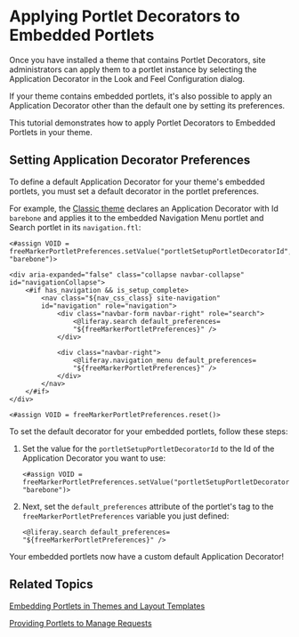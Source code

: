 # Applying Portlet Decorators to Embedded Portlets [](id=applying-portlet-decorators-to-embedded-portlets)

Once you have installed a theme that contains Portlet Decorators, site
administrators can apply them to a portlet instance by selecting the
Application Decorator in the Look and Feel Configuration dialog.

If your theme contains embedded portlets, it's also possible to apply an
Application Decorator other than the default one by setting its preferences.

This tutorial demonstrates how to apply Portlet Decorators to Embedded Portlets
in your theme.

## Setting Application Decorator Preferences [](id=setting-portlet-decorator-preferences)

To define a default Application Decorator for your theme's embedded portlets,
you must set a default decorator in the portlet preferences.

For example, the [Classic theme](https://github.com/liferay/liferay-portal/blob/7.0.x/modules/apps/foundation/frontend-theme/frontend-theme-classic/src/templates/navigation.ftl)
declares an Application Decorator with Id `barebone` and applies it to the
embedded Navigation Menu portlet and Search portlet in its
`navigation.ftl`:

    <#assign VOID =
    freeMarkerPortletPreferences.setValue("portletSetupPortletDecoratorId",
    "barebone")>

    <div aria-expanded="false" class="collapse navbar-collapse"
    id="navigationCollapse">
	    <#if has_navigation && is_setup_complete>
		    <nav class="${nav_css_class} site-navigation"
		    id="navigation" role="navigation">
			    <div class="navbar-form navbar-right" role="search">
				    <@liferay.search default_preferences=
				    "${freeMarkerPortletPreferences}" />
			    </div>

			    <div class="navbar-right">
				    <@liferay.navigation_menu default_preferences=
				    "${freeMarkerPortletPreferences}" />
			    </div>
		    </nav>
	    </#if>
    </div>

    <#assign VOID = freeMarkerPortletPreferences.reset()>

To set the default decorator for your embedded portlets, follow these steps:

1.  Set the value for the `portletSetupPortletDecoratorId` to the Id of the
    Application Decorator you want to use:

        <#assign VOID =
        freeMarkerPortletPreferences.setValue("portletSetupPortletDecoratorId",
        "barebone")>

2.  Next, set the `default_preferences` attribute of the portlet's tag to
    the `freeMarkerPortletPreferences` variable you just defined:

        <@liferay.search default_preferences= "${freeMarkerPortletPreferences}" />

Your embedded portlets now have a custom default Application Decorator!

## Related Topics [](id=related-topics)

[Embedding Portlets in Themes and Layout Templates](/develop/tutorials/-/knowledge_base/7-0/embedding-portlets-in-themes-and-layout-templates)

[Providing Portlets to Manage Requests](/develop/tutorials/-/knowledge_base/7-0/providing-portlets-to-manage-requests)
